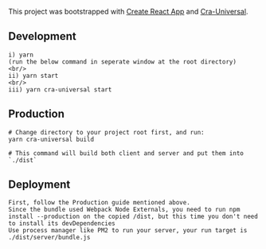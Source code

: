 This project was bootstrapped with [Create React App](https://github.com/facebook/create-react-app) and [Cra-Universal](https://github.com/antonybudianto/cra-universal).

## Development
```
i) yarn
(run the below command in seperate window at the root directory)
<br/>
ii) yarn start 
<br/>
iii) yarn cra-universal start
```

## Production
```
# Change directory to your project root first, and run:
yarn cra-universal build

# This command will build both client and server and put them into `./dist`
```

## Deployment
```
First, follow the Production guide mentioned above.
Since the bundle used Webpack Node Externals, you need to run npm install --production on the copied /dist, but this time you don't need to install its devDependencies
Use process manager like PM2 to run your server, your run target is ./dist/server/bundle.js
```
